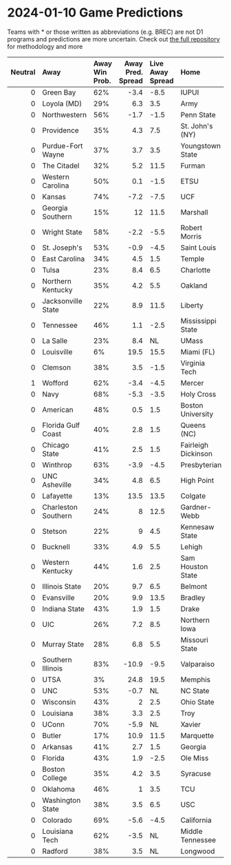 # 2024-01-10 Game Predictions
Teams with * or those written as abbreviations (e.g. BREC) are not D1 programs and predictions are more uncertain. Check out [the full repository](https://github.com/grdavis/college-basketball-elo) for methodology and more

|   Neutral | Away                | Away Win Prob.   |   Away Pred. Spread | Live Away Spread   | Home                | Home Win Prob.   |   Home Pred. Spread |
|----------:|:--------------------|:-----------------|--------------------:|:-------------------|:--------------------|:-----------------|--------------------:|
|         0 | Green Bay           | 62%              |                -3.4 | -8.5               | IUPUI               | 38%              |                 3.4 |
|         0 | Loyola (MD)         | 29%              |                 6.3 | 3.5                | Army                | 71%              |                -6.3 |
|         0 | Northwestern        | 56%              |                -1.7 | -1.5               | Penn State          | 44%              |                 1.7 |
|         0 | Providence          | 35%              |                 4.3 | 7.5                | St. John's (NY)     | 65%              |                -4.3 |
|         0 | Purdue-Fort Wayne   | 37%              |                 3.7 | 3.5                | Youngstown State    | 63%              |                -3.7 |
|         0 | The Citadel         | 32%              |                 5.2 | 11.5               | Furman              | 68%              |                -5.2 |
|         0 | Western Carolina    | 50%              |                 0.1 | -1.5               | ETSU                | 50%              |                -0.1 |
|         0 | Kansas              | 74%              |                -7.2 | -7.5               | UCF                 | 26%              |                 7.2 |
|         0 | Georgia Southern    | 15%              |                12   | 11.5               | Marshall            | 85%              |               -12   |
|         0 | Wright State        | 58%              |                -2.2 | -5.5               | Robert Morris       | 42%              |                 2.2 |
|         0 | St. Joseph's        | 53%              |                -0.9 | -4.5               | Saint Louis         | 47%              |                 0.9 |
|         0 | East Carolina       | 34%              |                 4.5 | 1.5                | Temple              | 66%              |                -4.5 |
|         0 | Tulsa               | 23%              |                 8.4 | 6.5                | Charlotte           | 77%              |                -8.4 |
|         0 | Northern Kentucky   | 35%              |                 4.2 | 5.5                | Oakland             | 65%              |                -4.2 |
|         0 | Jacksonville State  | 22%              |                 8.9 | 11.5               | Liberty             | 78%              |                -8.9 |
|         0 | Tennessee           | 46%              |                 1.1 | -2.5               | Mississippi State   | 54%              |                -1.1 |
|         0 | La Salle            | 23%              |                 8.4 | NL                 | UMass               | 77%              |                -8.4 |
|         0 | Louisville          | 6%               |                19.5 | 15.5               | Miami (FL)          | 94%              |               -19.5 |
|         0 | Clemson             | 38%              |                 3.5 | -1.5               | Virginia Tech       | 62%              |                -3.5 |
|         1 | Wofford             | 62%              |                -3.4 | -4.5               | Mercer              | 38%              |                 3.4 |
|         0 | Navy                | 68%              |                -5.3 | -3.5               | Holy Cross          | 32%              |                 5.3 |
|         0 | American            | 48%              |                 0.5 | 1.5                | Boston University   | 52%              |                -0.5 |
|         0 | Florida Gulf Coast  | 40%              |                 2.8 | 1.5                | Queens (NC)         | 60%              |                -2.8 |
|         0 | Chicago State       | 41%              |                 2.5 | 1.5                | Fairleigh Dickinson | 59%              |                -2.5 |
|         0 | Winthrop            | 63%              |                -3.9 | -4.5               | Presbyterian        | 37%              |                 3.9 |
|         0 | UNC Asheville       | 34%              |                 4.8 | 6.5                | High Point          | 66%              |                -4.8 |
|         0 | Lafayette           | 13%              |                13.5 | 13.5               | Colgate             | 87%              |               -13.5 |
|         0 | Charleston Southern | 24%              |                 8   | 12.5               | Gardner-Webb        | 76%              |                -8   |
|         0 | Stetson             | 22%              |                 9   | 4.5                | Kennesaw State      | 78%              |                -9   |
|         0 | Bucknell            | 33%              |                 4.9 | 5.5                | Lehigh              | 67%              |                -4.9 |
|         0 | Western Kentucky    | 44%              |                 1.6 | 2.5                | Sam Houston State   | 56%              |                -1.6 |
|         0 | Illinois State      | 20%              |                 9.7 | 6.5                | Belmont             | 80%              |                -9.7 |
|         0 | Evansville          | 20%              |                 9.9 | 13.5               | Bradley             | 80%              |                -9.9 |
|         0 | Indiana State       | 43%              |                 1.9 | 1.5                | Drake               | 57%              |                -1.9 |
|         0 | UIC                 | 26%              |                 7.2 | 8.5                | Northern Iowa       | 74%              |                -7.2 |
|         0 | Murray State        | 28%              |                 6.8 | 5.5                | Missouri State      | 72%              |                -6.8 |
|         0 | Southern Illinois   | 83%              |               -10.9 | -9.5               | Valparaiso          | 17%              |                10.9 |
|         0 | UTSA                | 3%               |                24.8 | 19.5               | Memphis             | 97%              |               -24.8 |
|         0 | UNC                 | 53%              |                -0.7 | NL                 | NC State            | 47%              |                 0.7 |
|         0 | Wisconsin           | 43%              |                 2   | 2.5                | Ohio State          | 57%              |                -2   |
|         0 | Louisiana           | 38%              |                 3.3 | 2.5                | Troy                | 62%              |                -3.3 |
|         0 | UConn               | 70%              |                -5.9 | NL                 | Xavier              | 30%              |                 5.9 |
|         0 | Butler              | 17%              |                10.9 | 11.5               | Marquette           | 83%              |               -10.9 |
|         0 | Arkansas            | 41%              |                 2.7 | 1.5                | Georgia             | 59%              |                -2.7 |
|         0 | Florida             | 43%              |                 1.9 | -2.5               | Ole Miss            | 57%              |                -1.9 |
|         0 | Boston College      | 35%              |                 4.2 | 3.5                | Syracuse            | 65%              |                -4.2 |
|         0 | Oklahoma            | 46%              |                 1   | 3.5                | TCU                 | 54%              |                -1   |
|         0 | Washington State    | 38%              |                 3.5 | 6.5                | USC                 | 62%              |                -3.5 |
|         0 | Colorado            | 69%              |                -5.6 | -4.5               | California          | 31%              |                 5.6 |
|         0 | Louisiana Tech      | 62%              |                -3.5 | NL                 | Middle Tennessee    | 38%              |                 3.5 |
|         0 | Radford             | 38%              |                 3.5 | NL                 | Longwood            | 62%              |                -3.5 |